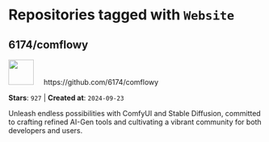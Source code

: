 # Repositories tagged with `Website`


## 6174/comflowy


<a href='https://github.com/6174/comflowy'>
<img src="https://avatars.githubusercontent.com/u/3872872?v=4" width="50" height="50"></a> &nbsp; &nbsp; https://github.com/6174/comflowy

**Stars**: `927` | **Created at**: `2024-09-23`


Unleash endless possibilities with ComfyUI and Stable Diffusion, committed to crafting refined AI-Gen tools and cultivating a vibrant community for both developers and users. 
